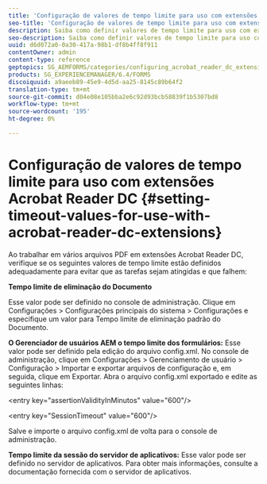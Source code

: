 ```yaml
---
title: 'Configuração de valores de tempo limite para uso com extensões Acrobat Reader DC '
seo-title: 'Configuração de valores de tempo limite para uso com extensões Acrobat Reader DC '
description: Saiba como definir valores de tempo limite para uso com extensões Acrobat Reader DC.
seo-description: Saiba como definir valores de tempo limite para uso com extensões Acrobat Reader DC.
uuid: d6d072a0-0a30-417a-98b1-df8b4ff8f911
contentOwner: admin
content-type: reference
geptopics: SG_AEMFORMS/categories/configuring_acrobat_reader_dc_extensions
products: SG_EXPERIENCEMANAGER/6.4/FORMS
discoiquuid: a9aeeb89-45e9-4d5d-aa25-8145c89b64f2
translation-type: tm+mt
source-git-commit: d04e08e105bba2e6c92d93bcb58839f1b5307bd8
workflow-type: tm+mt
source-wordcount: '195'
ht-degree: 0%

---
```



# Configuração de valores de tempo limite para uso com extensões Acrobat Reader DC  {#setting-timeout-values-for-use-with-acrobat-reader-dc-extensions}

Ao trabalhar em vários arquivos PDF em extensões Acrobat Reader DC, verifique se os seguintes valores de tempo limite estão definidos adequadamente para evitar que as tarefas sejam atingidas e que falhem:

**Tempo limite de eliminação do Documento**

Esse valor pode ser definido no console de administração. Clique em Configurações > Configurações principais do sistema > Configurações e especifique um valor para Tempo limite de eliminação padrão do Documento.

**O Gerenciador de usuários AEM o tempo limite dos formulários:** Esse valor pode ser definido pela edição do arquivo config.xml. No console de administração, clique em Configurações > Gerenciamento de usuário > Configuração > Importar e exportar arquivos de configuração e, em seguida, clique em Exportar. Abra o arquivo config.xml exportado e edite as seguintes linhas:

&lt;entry key=&quot;assertionValidityInMinutos&quot; value=&quot;600&quot;/>

&lt;entry key=&quot;SessionTimeout&quot; value=&quot;600&quot;/>

Salve e importe o arquivo config.xml de volta para o console de administração.

**Tempo limite da sessão do servidor de aplicativos:** Esse valor pode ser definido no servidor de aplicativos. Para obter mais informações, consulte a documentação fornecida com o servidor de aplicativos.
